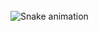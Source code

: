 

<br clear="both">

<img src="https://profile-readme-generator.com/assets/snake.svg" alt="Snake animation" />

###
